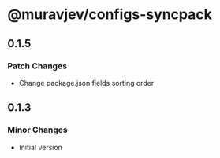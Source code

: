 # @muravjev/configs-syncpack

## 0.1.5

### Patch Changes

- Change package.json fields sorting order

## 0.1.3

### Minor Changes

- Initial version
